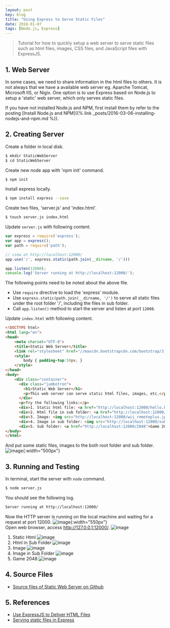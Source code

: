 ```yaml
---
layout: post
key: blog
title: "Using Express to Serve Static Files"
date: 2018-01-07
tags: [Node.js, Express]
---
```


> Tutorial for how to quickly setup a web server to serve static files such as html files, images, CSS files, and JavaScript files with ExpressJS.

## 1. Web Server
In some cases, we need to share information in the html files to others. It is not always that we have a available web server eg. Aparche Tomcat, Microsoft IIS, or Nigix. One option is to use Express based on Node.js to setup a 'static' web server, which only serves static files.

If you have not installed Node.js and NPM, first install them by refer to the posting [Install Node.js and NPM]({% link _posts/2016-03-06-installing-nodejs-and-npm.md %}).

## 2. Creating Server
Create a folder in local disk.
```sh
$ mkdir StaticWebServer
$ cd StaticWebServer
```
Create new node app with 'npm init' command.
```sh
$ npm init
```
Install express locally.
```sh
$ npm install express --save
```
Create two files, 'server.js' and 'index.html'.
```sh
$ touch server.js index.html
```

Update `server.js` with following content.
```javascript
var express = require('express');
var app = express();
var path = require('path');

// view at http://localhost:12000/
app.use('/', express.static(path.join(__dirname, '/')))

app.listen(12000);
console.log('Server running at http://localhost:12000/');
```
The following points need to be noted about the above file.
* Use `require` directive to load the 'express' module.
* Use `express.static(path.join(__dirname, '/')` to serve all static files under the root folder '/', including the files in sub folder.
* Call `app.listen()` method to start the server and listen at port `12000`.

Update `index.html` with following content.
```html
<!DOCTYPE html>
<html lang="en">
<head>
    <meta charset="UTF-8">
    <title>Static Web Server</title>
    <link rel="stylesheet" href="//maxcdn.bootstrapcdn.com/bootstrap/3.3.7/css/bootstrap.min.css">
    <style>
        body { padding-top:50px; }
    </style>
</head>
<body>
    <div class="container">
      <div class="jumbotron">
        <h1>Static Web Server</h1>
        <p>This web server can serve static html files, images, etc.</p>
      </div>
      <p>Try the following links:</p>
      <div>1. Static html file: <a href="http://localhost:12000/hello.html">http://localhost:12000/hello.html</a></div>
      <div>2. Html file in sub folder: <a href="http://localhost:12000/sub/index.html">http://localhost:12000/sub/index.html</a></div>
      <div>3. Image: <img src="http://localhost:12000/wii_remoteplus.jpg" class="img-thumbnail" width="80"> URL: <a href="http://localhost:12000/wii_remoteplus.jpg">http://localhost:12000/wii_remoteplus.jpg</a></div>
      <div>4. Image in sub folder: <img src="http://localhost:12000/sub/wiiu_fightingpad.jpg" class="img-thumbnail" width="80"> URL: <a href="http://localhost:12000/sub/wiiu_fightingpad.jpg">http://localhost:12000/sub/wiiu_fightingpad.jpg</a></div>
      <div>5. Sub folder: <a href="http://localhost:12000/2048">Game 2048 (http://localhost:12000/2048)</a></div>
</body>
</html>
```
And put some static files, images to the both root folder and sub folder.
![image](/public/posts/2016-03-11/folder_structure.png){:width="500px"}  

## 3. Running and Testing
In terminal, start the server with `node` command.
```sh
$ node server.js
```
You should see the following log.
```sh
Server running at http://localhost:12000/
```
Now the HTTP server is running on the local machine and waiting for a request at port 12000.
![image](/public/posts/2016-03-11/startserver.png){:width="550px"}  
Open web browser, access http://127.0.0.1:12000/.
![image](/public/posts/2016-03-11/index.png)
1) Static Html
![image](/public/posts/2016-03-11/statichtml.png)
2) Html in Sub Folder
![image](/public/posts/2016-03-11/htmlsubfolder.png)
3) Image
![image](/public/posts/2016-03-11/image.png)
4) Image in Sub Folder
![image](/public/posts/2016-03-11/imagesubfolder.png)
5) Game 2048
![image](/public/posts/2016-03-11/game2048.png)

## 4. Source Files
* [Source files of Static Web Server on Github](https://github.com/jojozhuang/Tutorials/tree/master/StaticWebServer)

## 5. References
* [Use ExpressJS to Deliver HTML Files](https://scotch.io/tutorials/use-expressjs-to-deliver-html-files)
* [Serving static files in Express](http://expressjs.com/en/starter/static-files.html)

